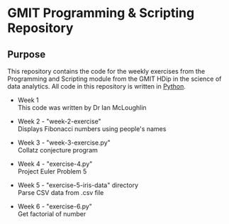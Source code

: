 # GMIT Programming & Scripting Repository

## Purpose

This repository contains the code for the weekly exercises from the Programming and Scripting module from the GMIT HDip in the science of data analytics. 
All code in this repository is written in [Python](http://python.org).



* Week 1  
This code was written by Dr Ian McLoughlin

* Week 2 - "week-2-exercise"  
Displays Fibonacci numbers using people's names

* Week 3 - "week-3-exercise.py"  
Collatz conjecture program

* Week 4 - "exercise-4.py"  
Project Euler Problem 5  

* Week 5 - "exercise-5-iris-data" directory  
Parse CSV data from .csv file

* Week 6 - "exercise-6.py"  
Get factorial of number
